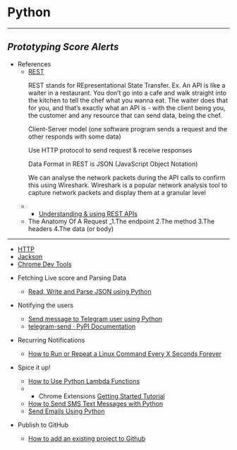 # Python
---
## _Prototyping Score Alerts_

+ References
  * [REST](https://learn.crio.do/home/me/ME_REST.d)
    <p>REST stands for REpresentational State Transfer. Ex. An API is like a waiter in a restaurant. You don’t go into a cafe and walk straight into the kitchen to tell the chef what you wanna eat. The waiter does that for you, and that’s exactly what an API is - with the client being you, the customer and any resource that can send data, being the chef.
    <p>Client-Server model (one software program sends a request and the other responds with some data)</p>
    <p>Use HTTP protocol to send request & receive responses</p>
    <p>Data Format in REST is JSON (JavaScript Object Notation)</p>
    <p> We can analyse the network packets during the API calls to confirm this using Wireshark. Wireshark is a popular network analysis tool to capture network packets and display them at a granular level</p>
   * + [Understanding & using REST APIs](https://www.smashingmagazine.com/2018/01/understanding-using-rest-api/)
    * The Anatomy Of A Request _1.The endpoint 2.The method 3.The headers 4.The data (or body)
---
  * [HTTP](https://learn.crio.do/home/me/ME_HTTP.md)
  * [Jackson](https://pypi.org/project/JackSON/.md)
  * [Chrome Dev Tools](https://www.bitdegree.org/learn/chrome-developer-tools)
 
+ Fetching Live score and Parsing Data
  * [Read, Write and Parse JSON using Python](https://www.geeksforgeeks.org/read-write-and-parse-json-using-python/)

+ Notifying the users
  * [Send message to Telegram user using Python](https://www.geeksforgeeks.org/send-message-to-telegram-user-using-python/)
  * [telegram-send · PyPI Documentation](https://pypi.org/project/telegram-send/)
  
+ Recurring Notifications
  * [How to Run or Repeat a Linux Command Every X Seconds Forever](https://www.tecmint.com/run-repeat-linux-command-every-x-seconds/)

+ Spice it up!
  * [How to Use Python Lambda Functions](https://realpython.com/python-lambda/)
  * + Chrome Extensions [Getting Started Tutorial](https://developer.chrome.com/extensions/getstarted)
  * [How to Send SMS Text Messages with Python](https://www.fullstackpython.com/blog/send-sms-text-messages-python.html)
  * [Send Emails Using Python](https://www.freecodecamp.org/news/send-emails-using-code-4fcea9df63f/)

+ Publish to GitHub
  * [How to add an existing project to Github](https://medium.com/@soufianerafik/how-to-add-a-local-project-to-github-on-macos-94a64659612b)
